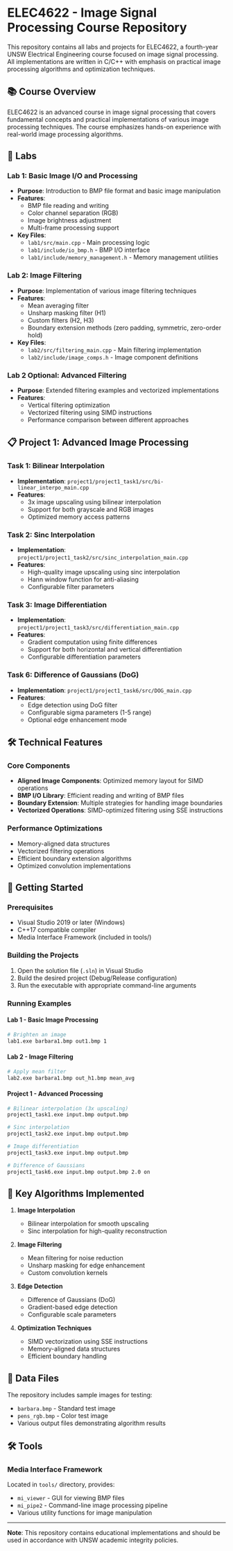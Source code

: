 # ELEC4622 - Image Signal Processing Course Repository

This repository contains all labs and projects for ELEC4622, a fourth-year UNSW Electrical Engineering course focused on image signal processing. All implementations are written in C/C++ with emphasis on practical image processing algorithms and optimization techniques.

## 📚 Course Overview

ELEC4622 is an advanced course in image signal processing that covers fundamental concepts and practical implementations of various image processing techniques. The course emphasizes hands-on experience with real-world image processing algorithms.


## 🧪 Labs

### Lab 1: Basic Image I/O and Processing
- **Purpose**: Introduction to BMP file format and basic image manipulation
- **Features**:
  - BMP file reading and writing
  - Color channel separation (RGB)
  - Image brightness adjustment
  - Multi-frame processing support
- **Key Files**:
  - `lab1/src/main.cpp` - Main processing logic
  - `lab1/include/io_bmp.h` - BMP I/O interface
  - `lab1/include/memory_management.h` - Memory management utilities

### Lab 2: Image Filtering
- **Purpose**: Implementation of various image filtering techniques
- **Features**:
  - Mean averaging filter
  - Unsharp masking filter (H1)
  - Custom filters (H2, H3)
  - Boundary extension methods (zero padding, symmetric, zero-order hold)
- **Key Files**:
  - `lab2/src/filtering_main.cpp` - Main filtering implementation
  - `lab2/include/image_comps.h` - Image component definitions

### Lab 2 Optional: Advanced Filtering
- **Purpose**: Extended filtering examples and vectorized implementations
- **Features**:
  - Vertical filtering optimization
  - Vectorized filtering using SIMD instructions
  - Performance comparison between different approaches

## 📋 Project 1: Advanced Image Processing

### Task 1: Bilinear Interpolation
- **Implementation**: `project1/project1_task1/src/bi-linear_interpo_main.cpp`
- **Features**:
  - 3x image upscaling using bilinear interpolation
  - Support for both grayscale and RGB images
  - Optimized memory access patterns

### Task 2: Sinc Interpolation
- **Implementation**: `project1/project1_task2/src/sinc_interpolation_main.cpp`
- **Features**:
  - High-quality image upscaling using sinc interpolation
  - Hann window function for anti-aliasing
  - Configurable filter parameters

### Task 3: Image Differentiation
- **Implementation**: `project1/project1_task3/src/differentiation_main.cpp`
- **Features**:
  - Gradient computation using finite differences
  - Support for both horizontal and vertical differentiation
  - Configurable differentiation parameters

### Task 6: Difference of Gaussians (DoG)
- **Implementation**: `project1/project1_task6/src/DOG_main.cpp`
- **Features**:
  - Edge detection using DoG filter
  - Configurable sigma parameters (1-5 range)
  - Optional edge enhancement mode

## 🛠️ Technical Features

### Core Components
- **Aligned Image Components**: Optimized memory layout for SIMD operations
- **BMP I/O Library**: Efficient reading and writing of BMP files
- **Boundary Extension**: Multiple strategies for handling image boundaries
- **Vectorized Operations**: SIMD-optimized filtering using SSE instructions

### Performance Optimizations
- Memory-aligned data structures
- Vectorized filtering operations
- Efficient boundary extension algorithms
- Optimized convolution implementations

## 🚀 Getting Started

### Prerequisites
- Visual Studio 2019 or later (Windows)
- C++17 compatible compiler
- Media Interface Framework (included in tools/)

### Building the Projects
1. Open the solution file (`.sln`) in Visual Studio
2. Build the desired project (Debug/Release configuration)
3. Run the executable with appropriate command-line arguments

### Running Examples

#### Lab 1 - Basic Image Processing
```bash
# Brighten an image
lab1.exe barbara1.bmp out1.bmp 1
```

#### Lab 2 - Image Filtering
```bash
# Apply mean filter
lab2.exe barbara1.bmp out_h1.bmp mean_avg
```

#### Project 1 - Advanced Processing
```bash
# Bilinear interpolation (3x upscaling)
project1_task1.exe input.bmp output.bmp

# Sinc interpolation
project1_task2.exe input.bmp output.bmp

# Image differentiation
project1_task3.exe input.bmp output.bmp

# Difference of Gaussians
project1_task6.exe input.bmp output.bmp 2.0 on
```

## 🎯 Key Algorithms Implemented

1. **Image Interpolation**
   - Bilinear interpolation for smooth upscaling
   - Sinc interpolation for high-quality reconstruction

2. **Image Filtering**
   - Mean filtering for noise reduction
   - Unsharp masking for edge enhancement
   - Custom convolution kernels

3. **Edge Detection**
   - Difference of Gaussians (DoG)
   - Gradient-based edge detection
   - Configurable scale parameters

4. **Optimization Techniques**
   - SIMD vectorization using SSE instructions
   - Memory-aligned data structures
   - Efficient boundary handling

## 📁 Data Files

The repository includes sample images for testing:
- `barbara.bmp` - Standard test image
- `pens_rgb.bmp` - Color test image
- Various output files demonstrating algorithm results

## 🛠️ Tools

### Media Interface Framework
Located in `tools/` directory, provides:
- `mi_viewer` - GUI for viewing BMP files
- `mi_pipe2` - Command-line image processing pipeline
- Various utility functions for image manipulation

---

**Note**: This repository contains educational implementations and should be used in accordance with UNSW academic integrity policies.


